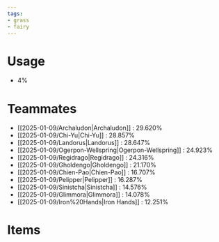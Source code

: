 ```yaml
---
tags:
- grass
- fairy
---
```

# Usage
- 4%
# Teammates
- [[2025-01-09/Archaludon|Archaludon]] : 29.620%
- [[2025-01-09/Chi-Yu|Chi-Yu]] : 28.857%
- [[2025-01-09/Landorus|Landorus]] : 28.647%
- [[2025-01-09/Ogerpon-Wellspring|Ogerpon-Wellspring]] : 24.923%
- [[2025-01-09/Regidrago|Regidrago]] : 24.316%
- [[2025-01-09/Gholdengo|Gholdengo]] : 21.170%
- [[2025-01-09/Chien-Pao|Chien-Pao]] : 16.707%
- [[2025-01-09/Pelipper|Pelipper]] : 16.287%
- [[2025-01-09/Sinistcha|Sinistcha]] : 14.576%
- [[2025-01-09/Glimmora|Glimmora]] : 14.078%
- [[2025-01-09/Iron%20Hands|Iron Hands]] : 12.251%
# Items